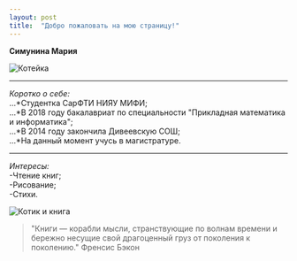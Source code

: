 ```yaml
---
layout: post
title:  "Добро пожаловать на мою страницу!"
--- 
```

**Симунина Мария**  

![](http://www.1zoom.me/big2/881/254231-Sepik.jpg "Котейка")
****
_Коротко о себе:_  
...*Студентка СарФТИ НИЯУ МИФИ;  
...*В 2018 году бакалавриат по специальности "Прикладная математика и информатика";    
...*В 2014 году закончила Дивеевскую СОШ;   
...*На данный момент учусь в магистратуре.  
****
_Интересы:_  
-Чтение книг;  
-Рисование;    
-Стихи.    

![](https://i.pinimg.com/originals/4d/f6/1b/4df61b89ef51c17ab4f5d3ee2bc55313.jpg "Котик и книга")


>"Книги — корабли мысли, странствующие по волнам времени и бережно несущие свой драгоценный груз от поколения к поколению."
Френсис Бэкон




